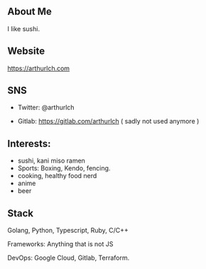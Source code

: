 
## About Me

I like sushi.

##  Website

https://arthurlch.com

## SNS 

- Twitter: @arthurlch

- Gitlab: https://gitlab.com/arthurlch ( sadly not used anymore )

##  Interests: 
- sushi, kani miso ramen
- Sports: Boxing, Kendo, fencing.
- cooking, healthy food nerd
- anime 
- beer

## Stack
 Golang, Python, Typescript, Ruby, C/C++

Frameworks: Anything that is not JS

DevOps: Google Cloud, Gitlab, Terraform. 
